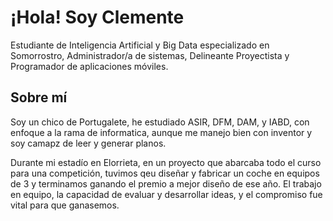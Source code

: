 # ¡Hola! Soy Clemente

Estudiante de Inteligencia Artificial y Big Data especializado en Somorrostro, Administrador/a de sistemas, Delineante Proyectista y Programador de aplicaciones móviles.

## Sobre mí
Soy un chico de Portugalete, he estudiado ASIR, DFM, DAM, y IABD, con enfoque a la rama de informatica, aunque me manejo bien con inventor y soy camapz de leer y generar planos.

Durante mi estadío en Elorrieta, en un proyecto que abarcaba todo el curso para una competición, tuvimos qeu diseñar y fabricar un coche en equipos de 3 y terminamos ganando el premio a mejor diseño de ese año. El trabajo en equipo, la capacidad de evaluar y desarrollar ideas, y el compromiso fue vital para que ganasemos.